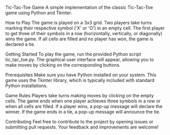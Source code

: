 Tic-Tac-Toe Game
A simple implementation of the classic Tic-Tac-Toe game using Python and Tkinter.

How to Play
The game is played on a 3x3 grid. Two players take turns marking their respective symbol ('X' or 'O') in an empty cell. The first player to get three of their symbols in a row (horizontally, vertically, or diagonally) wins the game. If all cells are filled and no player has won, the game is declared a tie.

Getting Started
To play the game, run the provided Python script tic_tac_toe.py. The graphical user interface will appear, allowing you to make moves by clicking on the corresponding buttons.

Prerequisites
Make sure you have Python installed on your system. This game uses the Tkinter library, which is typically included with standard Python installations.

Game Rules
Players take turns making moves by clicking on the empty cells.
The game ends when one player achieves three symbols in a row or when all cells are filled.
If a player wins, a pop-up message will declare the winner.
If the game ends in a tie, a pop-up message will announce the tie.

Contributing
Feel free to contribute to the project by opening issues or submitting pull requests. Your feedback and improvements are welcome!


